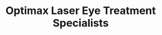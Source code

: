 ---
title: "Optimax Laser Eye Treatment Specialists"
url: /birmingham/optimax-laser-eye-treatment-specialists/
shop: Optiker
---